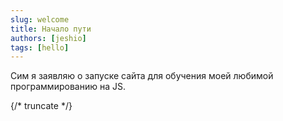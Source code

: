 ```yaml
---
slug: welcome
title: Начало пути
authors: [jeshio]
tags: [hello]
---
```


Сим я заявляю о запуске сайта для обучения моей любимой программированию на JS.

{/* truncate */}
